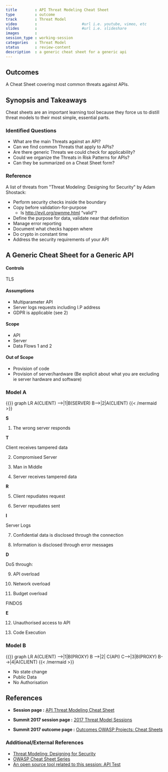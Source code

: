 ```yaml
---
title        : API Threat Modeling Cheat Sheet
type         : outcome
track        : Threat Model
video        :                    #url i.e. youtube, vimeo, etc
slides       :                    #url i.e. slideshare
images       :
session_type : working-session
categories   : Threat Model
status       : review-content
description  : a generic cheat sheet for a generic api
---
```


## Outcomes
A Cheat Sheet covering most common threats against APIs.

## Synopsis and  Takeaways

Cheat sheets are an important learning tool because they force us to distill threat models to their most simple, essential parts.

### Identified Questions

- What are the main Threats against an API?
- Can we find common Threats that apply to APIs?
- Are there generic Threats we could check for applicability?
- Could we organize the Threats in Risk Patterns for APIs?
- Can they be summarized on a Cheat Sheet form?

### Reference
A list of threats from "Threat Modeling: Designing for Security" by Adam Shostack:

- Perform security checks inside the boundary
- Copy before validation-for-purpose
    - Is http://evil.org/pwnme.html “valid”?
- Define the purpose for data, validate near that definition
- Manage error reporting
- Document what checks happen where
- Do crypto in constant time
- Address the security requirements of your API


## A Generic Cheat Sheet for a Generic API

#### Controls  
TLS

#### Assumptions

- Multiparameter API
- Server logs requests including I.P address
- GDPR is applicable (see 2)

#### Scope

- API
- Server
- Data Flows 1 and 2

#### Out of Scope

- Provision of code
- Provision of server/hardware
(Be explicit about what you are excluding ie server hardware and software)

### Model A

{{<mermaid align="left">}}
graph LR
A(CLIENT) -->|1|B(SERVER)
B-->|2|A(CLIENT)
{{< /mermaid >}}


**S**

1. The wrong server responds

**T**  

Client receives tampered data

2. Compromised Server

3. Man in Middle

4. Server receives tampered data

**R**	

5. Client repudiates request

6. Server repudiates sent

**I**

Server Logs

7. Confidential data is disclosed through the connection

8. Information is disclosed through error messages

**D**	

DoS through:

9. API overload

10. Network overload

11. Budget overload

FINDOS


**E**

12. Unauthorised access to API

13. Code Execution


### Model B

{{<mermaid align="left">}}
graph LR
A(CLIENT) -->|1|B(PROXY)
B -->|2| C(API)
C-->|3|B(PROXY)
B-->|4|A(CLIENT)
{{< /mermaid >}}


- No state change
- Public Data
- No Authorisation


## References

- **Session page :** [API Threat Modeling Cheat Sheet](https://open-security-summit.org/tracks/threat-model/working-sessions/tm-api-cheatsheet/)

- **Summit 2017 session page :** [2017 Threat Model Sessions](https://owaspsummit.org/Working-Sessions/Threat-Model/index.html)

- **Summit 2017 outcome page :** [Outcomes OWASP Projects: Cheat Sheets](https://owaspsummit.org/Outcomes/Owasp-Projects/Cheatsheets.html)


### Additional/External References

- [Threat Modeling: Designing for Security](https://threatmodelingbook.com/)
- [OWASP Cheat Sheet Series](https://www.owasp.org/index.php/OWASP_Cheat_Sheet_Series)
- [An open source tool related to this session: API Test](https://github.com/BBVA/apitest)



